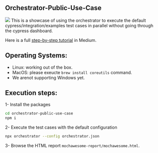 ## Orchestrator-Public-Use-Case
![](https://miro.medium.com/max/1120/1*Nxs_NSdR2G6Ovje_lMPdkg.png)
This is a showcase of using the orchestrator to execute the default cypress/integration/examples test cases in parallel without going through the cypress dashboard. 

Here is a full [step-by-step tutorial](https://0xislamtaha.medium.com/cypress-parallelization-with-the-orchestrator-part-2-showcase-c78202b17c7a) in Medium.

## Operating Systems:
- Linux: working out of the box.
- MacOS: please exeucte `brew install coreutils` command.
- We arenot supporting Windows yet.

## Execution steps:
1- Install the packages 
```bash
cd orchestrator-public-use-case
npm i
```

2- Execute the test cases with the default configuration
```bash
npx orchestrator --config orchestrator.json
```

3- Browse the HTML report `mochawesome-report/mochawesome.html`.
